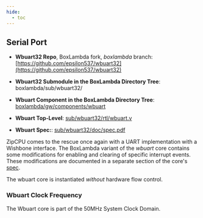 ```yaml
---
hide:
  - toc
---
```


## Serial Port

- **Wbuart32 Repo**, BoxLambda fork, *boxlambda* branch:
    [https://github.com/epsilon537/wbuart32](https://github.com/epsilon537/wbuart32)

- **Wbuart32 Submodule in the BoxLambda Directory Tree**:
    boxlambda/sub/wbuart32/

- **Wbuart Component in the BoxLambda Directory Tree**:
    [boxlambda/gw/components/wbuart](https://github.com/epsilon537/boxlambda/tree/master/gw/components/wbuart)

- **Wbuart Top-Level**:
    [sub/wbuart32/rtl/wbuart.v](https://github.com/epsilon537/wbuart32/blob/boxlambda/rtl/wbuart.v)

- **Wbuart Spec:**:
    [sub/wbuart32/doc/spec.pdf](https://github.com/epsilon537/wbuart32/blob/boxlambda/doc/spec.pdf)

ZipCPU comes to the rescue once again with a UART implementation with a Wishbone interface. The BoxLambda variant of the *wbuart* core contains some modifications for enabling and clearing of specific interrupt events. These modifications are documented in a separate section of the core's [spec](https://github.com/epsilon537/wbuart32/blob/boxlambda/doc/spec.pdf).

The wbuart core is instantiated *without* hardware flow control.

### Wbuart Clock Frequency

The Wbuart core is part of the 50MHz System Clock Domain.


